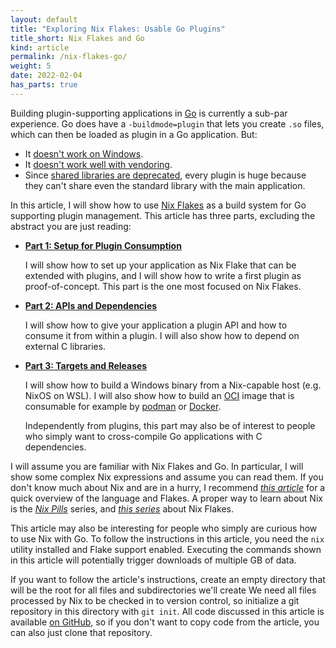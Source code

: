 ```yaml
---
layout: default
title: "Exploring Nix Flakes: Usable Go Plugins"
title_short: Nix Flakes and Go
kind: article
permalink: /nix-flakes-go/
weight: 5
date: 2022-02-04
has_parts: true
---
```


Building plugin-supporting applications in [Go](https://go.dev/) is currently a sub-par experience.
Go does have a `-buildmode=plugin` that lets you create `.so` files, which can then be loaded as plugin in a Go application. But:

 * It [doesn't work on Windows][1].
 * It [doesn't work well with vendoring][2].
 * Since [shared libraries are deprecated][3], every plugin is huge because they can't share even the standard library with the main application.

In this article, I will show how to use [Nix Flakes][4] as a build system for Go supporting plugin management.
This article has three parts, excluding the abstract you are just reading:

 * **[Part 1: Setup for Plugin Consumption](part1/)**
 
   I will show how to set up your application as Nix Flake that can be extended with plugins, and I will show how to write a first plugin as proof-of-concept.
   This part is the one most focused on Nix Flakes.
 
 * **[Part 2: APIs and Dependencies](part2/)**
 
   I will show how to give your application a plugin API and how to consume it from within a plugin.
   I will also show how to depend on external C libraries.
 
 * **[Part 3: Targets and Releases](part3/)**
 
   I will show how to build a Windows binary from a Nix-capable host (e.g. NixOS on WSL).
   I will also show how to build an [OCI][5] image that is consumable for example by [podman][6] or [Docker][7].
   
   Independently from plugins, this part may also be of interest to people who simply want to cross-compile Go applications with C dependencies.

I will assume you are familiar with Nix Flakes and Go.
In particular, I will show some complex Nix expressions and assume you can read them.
If you don't know much about Nix and are in a hurry, I recommend [*this article*](https://serokell.io/blog/practical-nix-flakes) for a quick overview of the language and Flakes.
A proper way to learn about Nix is the [*Nix Pills*](https://nixos.org/guides/nix-pills/) series, and [*this series*](https://www.tweag.io/blog/2020-05-25-flakes/) about Nix Flakes.

This article may also be interesting for people who simply are curious how to use Nix with Go.
To follow the instructions in this article, you need the `nix` utility installed and Flake support enabled.
Executing the commands shown in this article will potentially trigger downloads of multiple GB of data.
 
If you want to follow the article's instructions, create an empty directory that will be the root for all files and subdirectories we'll create
We need all files processed by Nix to be checked in to version control, so initialize a git repository in this directory with `git init`.
All code discussed in this article is available [on GitHub][8], so if you don't want to copy code from the article, you can also just clone that repository.

 [1]: https://github.com/golang/go/issues/19282
 [2]: https://github.com/golang/go/issues/20481
 [3]: https://github.com/golang/go/issues/47788
 [4]: https://nixos.wiki/wiki/Flakes
 [5]: https://opencontainers.org
 [6]: https://podman.io
 [7]: https://www.docker.com
 [8]: https://github.com/flyx/nix-flakes-go-plugins